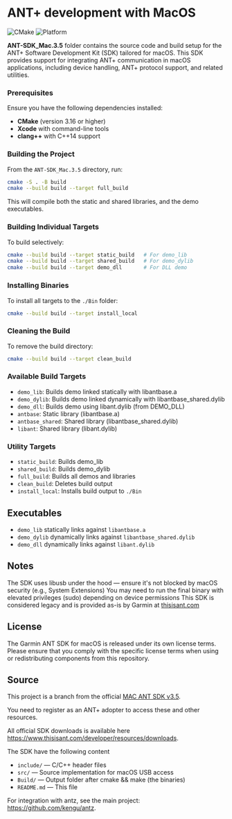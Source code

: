 # ANT+ development with MacOS

![CMake](https://img.shields.io/badge/cmake-%3E=3.16-blue)
![Platform](https://img.shields.io/badge/platform-macOS-lightgrey)

**ANT-SDK\_Mac.3.5** folder contains the source code and build setup for the ANT+ Software Development Kit (SDK) tailored for macOS. This SDK provides support for integrating ANT+ communication in macOS applications, including device handling, ANT+ protocol support, and related utilities.

### Prerequisites

Ensure you have the following dependencies installed:

* **CMake** (version 3.16 or higher)
* **Xcode** with command-line tools
* **clang++** with C++14 support

### Building the Project

From the `ANT-SDK_Mac.3.5` directory, run:

```bash
cmake -S . -B build
cmake --build build --target full_build
```

This will compile both the static and shared libraries, and the demo executables.

### Building Individual Targets

To build selectively:

```bash
cmake --build build --target static_build   # For demo_lib
cmake --build build --target shared_build   # For demo_dylib
cmake --build build --target demo_dll       # For DLL demo
```

### Installing Binaries

To install all targets to the `./Bin` folder:

```bash
cmake --build build --target install_local
```

### Cleaning the Build

To remove the build directory:

```bash
cmake --build build --target clean_build
```

### Available Build Targets

* `demo_lib`: Builds demo linked statically with libantbase.a
* `demo_dylib`: Builds demo linked dynamically with libantbase\_shared.dylib
* `demo_dll`: Builds demo using libant.dylib (from DEMO\_DLL)
* `antbase`: Static library (libantbase.a)
* `antbase_shared`: Shared library (libantbase\_shared.dylib)
* `libant`: Shared library (libant.dylib)

### Utility Targets

* `static_build`: Builds demo\_lib
* `shared_build`: Builds demo\_dylib
* `full_build`: Builds all demos and libraries
* `clean_build`: Deletes build output
* `install_local`: Installs build output to `./Bin`

## Executables

* `demo_lib` statically links against `libantbase.a`
* `demo_dylib` dynamically links against `libantbase_shared.dylib`
* `demo_dll` dynamically links against `libant.dylib`

## Notes

The SDK uses libusb under the hood — ensure it's not blocked by macOS security (e.g., System Extensions)
You may need to run the final binary with elevated privileges (sudo) depending on device permissions
This SDK is considered legacy and is provided as-is by Garmin at 
[thisisant.com](https://www.thisisant.com/business/go-ant/ant-brand)

## License

The Garmin ANT SDK for macOS is released under its own license terms. 
Please ensure that you comply with the specific license terms when using or 
redistributing components from this repository.

## Source

This project is a branch from the official 
[MAC ANT SDK v3.5](https://www.thisisant.com/resources/ant-macosx-library-package-with-source-code/).

You need to register as an ANT+ adopter to access these and other resources.

All official SDK downloads is available here https://www.thisisant.com/developer/resources/downloads.

The SDK have the following content
* `include/` — C/C++ header files
* `src/` — Source implementation for macOS USB access
* `Build/` — Output folder after cmake && make (the binaries)
* `README.md` — This file

For integration with antz, see the main project: https://github.com/kengu/antz.